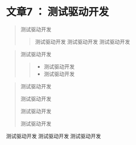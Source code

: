 # 文章7 ： 测试驱动开发

> 测试驱动开发
>> 测试驱动开发
>> 测试驱动开发
>> 测试驱动开发


> 测试驱动开发
>>- 测试驱动开发
>>- 测试驱动开发

> 测试驱动开发
>
> 测试驱动开发
>
> 测试驱动开发
>
> 测试驱动开发

 测试驱动开发
 测试驱动开发
 测试驱动开发